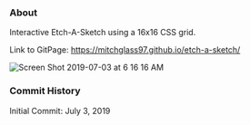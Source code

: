 ### About

Interactive Etch-A-Sketch using a 16x16 CSS grid.

Link to GitPage: https://mitchglass97.github.io/etch-a-sketch/

![Screen Shot 2019-07-03 at 6 16 16 AM](https://user-images.githubusercontent.com/52224377/60587461-19fae000-9d5a-11e9-95d5-1e03a9987387.png)


### Commit History

Initial Commit: July 3, 2019

